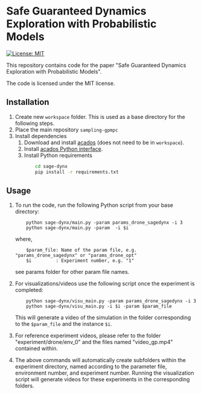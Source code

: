 # Safe Guaranteed Dynamics Exploration with Probabilistic Models

[![License: MIT](https://img.shields.io/badge/License-MIT-yellow.svg)](https://opensource.org/licenses/MIT)

This repository contains code for the paper "Safe Guaranteed Dynamics Exploration with Probabilistic Models".

The code is licensed under the MIT license.

## Installation

1. Create new `workspace` folder. This is used as a base directory for the following steps.
2. Place the main repository `sampling-gpmpc`
3. Install dependencies
    1. Download and install [acados](https://docs.acados.org/installation/) (does not need to be in `workspace`).
    2. Install [acados Python interface](https://docs.acados.org/python_interface/index.html).
    3. Install Python requirements
        ```bash
            cd sage-dynx
            pip install -r requirements.txt
        ```

## Usage

1. To run the code, run the following Python script from your base directory:

    ```
        python sage-dynx/main.py -param params_drone_sagedynx -i 3
        python sage-dynx/main.py -param  -i $i

    ```
    where,
    ```
        $param_file: Name of the param file, e.g. "params_drone_sagedynx" or "params_drone_opt"
        $i         : Experiment number, e.g. "1"
    ```
    see params folder for other param file names.

1. For visualizations/videos use the following script once the experiment is completed:

    ```
        python sage-dynx/visu_main.py -param params_drone_sagedynx -i 3
        python sage-dynx/visu_main.py -i $i -param $param_file
    ```
    This will generate a video of the simulation in the folder corresponding to the `$param_file` and the instance `$i`.


1. For reference experiment videos, please refer to the folder "experiment/drone/env_0" and the files named "video_gp.mp4" contained within.


1. The above commands will automatically create subfolders within the experiment directory, named according to the parameter file, environment number, and experiment number. Running the visualization script will generate videos for these experiments in the corresponding folders.